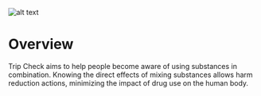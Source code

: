 ![alt text](https://i.ibb.co/r0Vxr2M/banner.png)

# Overview

<p align="left">Trip Check aims to help people become aware of using substances in combination. Knowing the direct effects of mixing substances allows harm reduction actions, minimizing the impact of drug use on the human body.</p>



